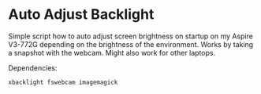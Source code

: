 Auto Adjust Backlight
=====================
Simple script how to auto adjust screen brightness on startup on my Aspire V3-772G depending on the brightness of the environment. Works by taking a snapshot with the webcam. Might also work for other laptops.

Dependencies:
```
xbacklight fswebcam imagemagick
```